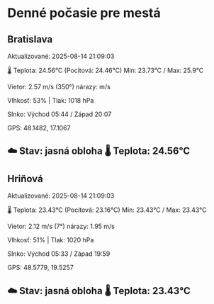 ﻿# Denné počasie pre mestá

## Bratislava
Aktualizované: 2025-08-14 21:09:03

🌡️ Teplota: 24.56°C 
(Pocitová: 24.46°C)
Min: 23.73°C / Max: 25.9°C

Vietor: 2.57 m/s    (350°) 
nárazy:  m/s

Vlhkosť: 53% | Tlak: 1018 hPa

Slnko: Východ 05:44 / Západ 20:07

GPS: 48.1482, 17.1067

☁️ Stav: jasná obloha        🌡️ Teplota: 24.56°C
---

## Hriňová
Aktualizované: 2025-08-14 21:09:03

🌡️ Teplota: 23.43°C 
(Pocitová: 23.16°C)
Min: 23.43°C / Max: 23.43°C

Vietor: 2.12 m/s (7°)
nárazy: 1.95 m/s

Vlhkosť: 51% | Tlak: 1020 hPa

Slnko: Východ 05:33 / Západ 19:59

GPS: 48.5779, 19.5257

☁️ Stav: jasná obloha        🌡️ Teplota: 23.43°C
---

